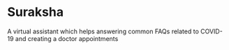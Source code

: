 # Suraksha
A virtual assistant which helps answering common FAQs related to COVID-19 and creating a doctor appointments
